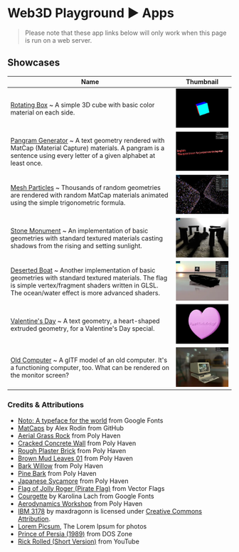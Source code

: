 # Web3D Playground ▶ Apps

> Please note that these app links below will only work when this page is run on a web server.

## Showcases

| Name                                                                                                                                                                                                                                        | Thumbnail                                                       |
| ------------------------------------------------------------------------------------------------------------------------------------------------------------------------------------------------------------------------------------------- | --------------------------------------------------------------- |
| [Rotating Box](./app.html?app=0) ~ A simple 3D cube with basic color material on each side.                                                                                                                                                 | ![Rotating Box](./public/screenshot/RotatingBox.webp)           |
| [Pangram Generator](./app.html?app=1&gui=1) ~ A text geometry rendered with MatCap (Material Capture) materials. A pangram is a sentence using every letter of a given alphabet at least once.                                              | ![Pangram Generator](./public/screenshot/PangramGenerator.webp) |
| [Mesh Particles](./app.html?app=2&gui=1&stats=1) ~ Thousands of random geometries are rendered with random MatCap materials animated using the simple trigonometric formula.                                                                | ![Mesh Particles](./public/screenshot/MeshParticles.webp)       |
| [Stone Monument](./app.html?app=3&stats=1) ~ An implementation of basic geometries with standard textured materials casting shadows from the rising and setting sunlight.                                                                   | ![Stone Monument](./public/screenshot/StoneMonument.webp)       |
| [Deserted Boat](./app.html?app=4&gui=1&stats=1) ~ Another implementation of basic geometries with standard textured materials. The flag is simple vertex/fragment shaders written in GLSL. The ocean/water effect is more advanced shaders. | ![Deserted Boat](./public/screenshot/DesertedBoat.webp)         |
| [Valentine's Day](./app.html?app=5) ~ A text geometry, a heart-shaped extruded geometry, for a Valentine's Day special.                                                                                                                     | ![Valentine's Day](./public/screenshot/ValentinesDay.webp)      |
| [Old Computer](./app-old_computer.html?app=6&gui=1) ~ A glTF model of an old computer. It's a functioning computer, too. What can be rendered on the monitor screen?                                                                        | ![Old Computer](./public/screenshot/OldComputer.webp)           |

### Credits & Attributions

- [Noto: A typeface for the world](https://fonts.google.com/noto) from Google Fonts
- [MatCaps](https://github.com/nidorx/matcaps) by Alex Rodin from GitHub
- [Aerial Grass Rock](https://polyhaven.com/a/aerial_grass_rock) from Poly Haven
- [Cracked Concrete Wall](https://polyhaven.com/a/cracked_concrete_wall) from Poly Haven
- [Rough Plaster Brick](https://polyhaven.com/a/rough_plaster_brick) from Poly Haven
- [Brown Mud Leaves 01](https://polyhaven.com/a/brown_mud_leaves_01) from Poly Haven
- [Bark Willow](https://polyhaven.com/a/bark_willow) from Poly Haven
- [Pine Bark](https://polyhaven.com/a/pine_bark) from Poly Haven
- [Japanese Sycamore](https://polyhaven.com/a/japanese_sycamore) from Poly Haven
- [Flag of Jolly Roger (Pirate Flag)](https://vectorflags.com/pirates/his-pir-flag-01) from Vector Flags
- [Courgette](https://fonts.google.com/specimen/Courgette) by Karolina Lach from Google Fonts
- [Aerodynamics Workshop](https://polyhaven.com/a/aerodynamics_workshop) from Poly Haven
- [IBM 3178](https://skfb.ly/6XWzr) by maxdragonn is licensed under [Creative Commons Attribution](http://creativecommons.org/licenses/by/4.0/).
- [Lorem Picsum](https://picsum.photos/), The Lorem Ipsum for photos
- [Prince of Persia (1989)](https://dos.zone/prince-of-persia-1990/) from DOS Zone
- [Rick Rolled (Short Version)](https://www.youtube.com/watch?v=BBJa32lCaaY) from YouTube
